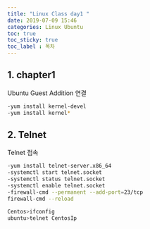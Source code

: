 ```yaml
---
title: "Linux Class day1 "
date: 2019-07-09 15:46 
categories: Linux Ubuntu
toc: true
toc_sticky: true
toc_label : 목차
---
```


## 1. chapter1

Ubuntu Guest Addition 연결
```bash
-yum install kernel-devel
-yum install kernel*
```

## 2. Telnet

Telnet 접속

```bash
-yum install telnet-server.x86_64
-systemctl start telnet.socket
-systemctl status telnet.socket
-systemctl enable telnet.socket
-firewall-cmd --permanent --add-port=23/tcp
firewall-cmd --reload

Centos>ifconfig 
ubuntu>telnet CentosIp
```
